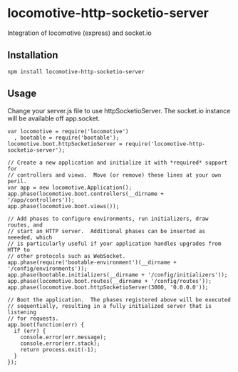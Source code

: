 locomotive-http-socketio-server
===============================

Integration of locomotive (express) and socket.io

## Installation

    npm install locomotive-http-socketio-server
    
## Usage

Change your server.js file to use httpSocketioServer. The socket.io instance will be available off app.socket.

```
var locomotive = require('locomotive')
  , bootable = require('bootable');
locomotive.boot.httpSocketioServer = require('locomotive-http-socketio-server');

// Create a new application and initialize it with *required* support for
// controllers and views.  Move (or remove) these lines at your own peril.
var app = new locomotive.Application();
app.phase(locomotive.boot.controllers(__dirname + '/app/controllers'));
app.phase(locomotive.boot.views());

// Add phases to configure environments, run initializers, draw routes, and
// start an HTTP server.  Additional phases can be inserted as neeeded, which
// is particularly useful if your application handles upgrades from HTTP to
// other protocols such as WebSocket.
app.phase(require('bootable-environment')(__dirname + '/config/environments'));
app.phase(bootable.initializers(__dirname + '/config/initializers'));
app.phase(locomotive.boot.routes(__dirname + '/config/routes'));
app.phase(locomotive.boot.httpSocketioServer(3000, '0.0.0.0'));

// Boot the application.  The phases registered above will be executed
// sequentially, resulting in a fully initialized server that is listening
// for requests.
app.boot(function(err) {
  if (err) {
    console.error(err.message);
    console.error(err.stack);
    return process.exit(-1);
  }
});
```
